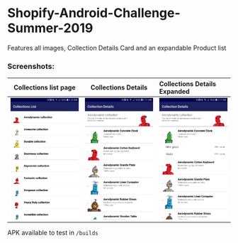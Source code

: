 # Shopify-Android-Challenge-Summer-2019

Features all images, Collection Details Card and an expandable Product list 

### Screenshots:

| Collections list page| Collections Details| Collections Details Expanded    
| -------------        |:-------------:| :------------------|
| ![Alt text](https://github.com/HimanShamra/Shopify-Android/blob/master/screenshots/collections_list.jpg)|![Alt text](https://github.com/HimanShamra/Shopify-Android/blob/master/screenshots/collections_details.jpg)|![Alt text](https://github.com/HimanShamra/Shopify-Android/blob/master/screenshots/collection_details_expanded.jpg)




APK available to test in `/builds`
